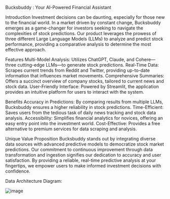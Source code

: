 Bucksbuddy : Your AI-Powered Financial Assistant

Introduction
Investment decisions can be daunting, especially for those new to the financial world. In a market driven by constant change, Bucksbuddy emerges as a game-changer for investors seeking to navigate the complexities of stock predictions. Our product leverages the prowess of three different Large Language Models (LLMs) to analyze and predict stock performance, providing a comparative analysis to determine the most effective approach.

Features
Multi-Model Analysis: Utilizes ChatGPT, Claude, and Cohere—three cutting-edge LLMs—to generate stock predictions.
Real-Time Data: Scrapes current trends from Reddit and Twitter, providing up-to-date information that influences market movements.
Comprehensive Summaries: Offers a succinct overview of company stocks, tailored to current news and stock data.
User-Friendly Interface: Powered by Streamlit, the application provides an intuitive platform for users to interact with the system.

Benefits
Accuracy in Predictions: By comparing results from multiple LLMs, Bucksbuddy ensures a higher reliability in stock predictions.
Time-Efficient: Saves users from the tedious task of daily news tracking and stock data analysis.
Accessibility: Simplifies financial analytics for novices, offering an easy entry point into the investment world.
Cost-Effective: Provides a free alternative to premium services for data scraping and analysis.

Unique Value Proposition
Bucksbuddy stands out by integrating diverse data sources with advanced predictive models to democratize stock market predictions. Our commitment to continuous improvement through data transformation and ingestion signifies our dedication to accuracy and user satisfaction. By providing a reliable, real-time predictive analysis at your fingertips, we empower users to make informed investment decisions with confidence.

Data Architecture Diagram:

![image](https://github.com/aparna-chavan/BucksBuddy/assets/153024151/9e5bc10f-ae26-48c0-82af-869c0e2ff10b)
